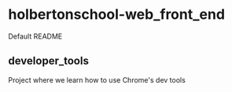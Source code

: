 # holbertonschool-web_front_end

Default README

## developer_tools
Project where we learn how to use Chrome's dev tools